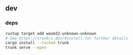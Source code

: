 ## dev

### deps

```bash
rustup target add wasm32-unknown-unknown
# See https://trunkrs.dev/#install for further details
cargo install --locked trunk
trunk serve --open
```
